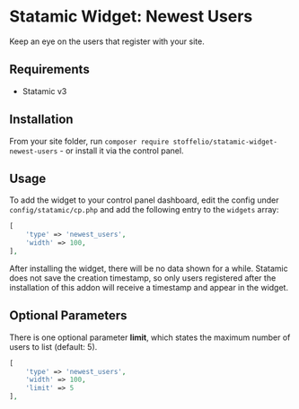 # Statamic Widget: Newest Users

Keep an eye on the users that register with your site.

## Requirements

- Statamic v3

## Installation

From your site folder, run `composer require stoffelio/statamic-widget-newest-users` - or install it via the control panel.

## Usage

To add the widget to your control panel dashboard, edit the config under `config/statamic/cp.php` and add the following entry to the `widgets` array:

```php
[
    'type' => 'newest_users',
    'width' => 100,
],
```

After installing the widget, there will be no data shown for a while. Statamic does not save the creation timestamp, so only users registered after the installation of this addon will receive a timestamp and appear in the widget.

## Optional Parameters

There is one optional parameter  **limit**, which states the maximum number of users to list (default: 5).

```php
[
    'type' => 'newest_users',
    'width' => 100,
    'limit' => 5
],
```
